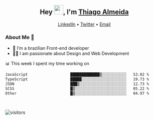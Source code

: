 

<h2 align="center">Hey <img src="https://github.com/TheDudeThatCode/TheDudeThatCode/blob/master/Assets/Hi.gif" width="29">, I'm <a href="https://www.linkedin.com/in/thiago-almeida-69785569/">Thiago Almeida</a></h2>
<p align="center">
  <a href="https://www.linkedin.com/in/thiago-almeida-69785569/">LinkedIn</a> •
  <a href="https://twitter.com/thiagoloal">Twitter</a> •
  <a href="mailto:thiagoloal@gmail.com">Email</a>
</p>

### About Me 🚀
- 🌱  I’m a brazilian Front-end developer</br>
- 👨‍💻  I am passionate about Design and Web Development</br>

<!-- ![Thiago Almeida github stats](https://github-readme-stats.vercel.app/api?username=thiagoloal&show_icons=true&hide_border=true)&nbsp;&nbsp; -->

📊 This week I spent my time working on
<!--START_SECTION:waka-->

```txt
JavaScript                   █████████████▒░░░░░░░░░░░   53.02 %
TypeScript                   █████░░░░░░░░░░░░░░░░░░░░   19.73 %
JSON                         ███▒░░░░░░░░░░░░░░░░░░░░░   12.73 %
SCSS                         █▒░░░░░░░░░░░░░░░░░░░░░░░   05.22 %
Other                        █▒░░░░░░░░░░░░░░░░░░░░░░░   04.97 %
```

<!--END_SECTION:waka-->

<br />

![visitors](https://visitor-badge.laobi.icu/badge?page_id=thiagoloal.thiagoloal)

